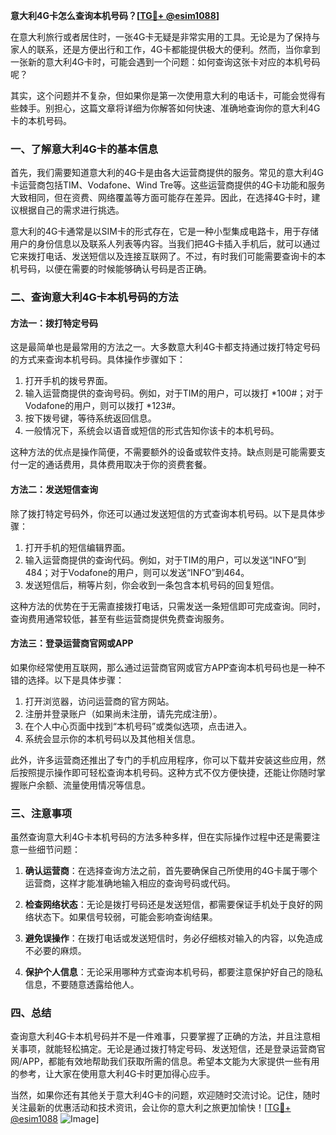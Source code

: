 **意大利4G卡怎么查询本机号码？[[TG💪+ @esim1088](https://t.me/s/esim1088)]**

在意大利旅行或者居住时，一张4G卡无疑是非常实用的工具。无论是为了保持与家人的联系，还是方便出行和工作，4G卡都能提供极大的便利。然而，当你拿到一张新的意大利4G卡时，可能会遇到一个问题：如何查询这张卡对应的本机号码呢？

其实，这个问题并不复杂，但如果你是第一次使用意大利的电话卡，可能会觉得有些棘手。别担心，这篇文章将详细为你解答如何快速、准确地查询你的意大利4G卡的本机号码。

### 一、了解意大利4G卡的基本信息

首先，我们需要知道意大利的4G卡是由各大运营商提供的服务。常见的意大利4G卡运营商包括TIM、Vodafone、Wind Tre等。这些运营商提供的4G卡功能和服务大致相同，但在资费、网络覆盖等方面可能存在差异。因此，在选择4G卡时，建议根据自己的需求进行挑选。

意大利的4G卡通常是以SIM卡的形式存在，它是一种小型集成电路卡，用于存储用户的身份信息以及联系人列表等内容。当我们把4G卡插入手机后，就可以通过它来拨打电话、发送短信以及连接互联网了。不过，有时我们可能需要查询卡的本机号码，以便在需要的时候能够确认号码是否正确。

### 二、查询意大利4G卡本机号码的方法

#### 方法一：拨打特定号码

这是最简单也是最常用的方法之一。大多数意大利4G卡都支持通过拨打特定号码的方式来查询本机号码。具体操作步骤如下：

1. 打开手机的拨号界面。
2. 输入运营商提供的查询号码。例如，对于TIM的用户，可以拨打 *100#；对于Vodafone的用户，则可以拨打 *123#。
3. 按下拨号键，等待系统返回信息。
4. 一般情况下，系统会以语音或短信的形式告知你该卡的本机号码。

这种方法的优点是操作简便，不需要额外的设备或软件支持。缺点则是可能需要支付一定的通话费用，具体费用取决于你的资费套餐。

#### 方法二：发送短信查询

除了拨打特定号码外，你还可以通过发送短信的方式查询本机号码。以下是具体步骤：

1. 打开手机的短信编辑界面。
2. 输入运营商提供的查询代码。例如，对于TIM的用户，可以发送“INFO”到484；对于Vodafone的用户，则可以发送“INFO”到464。
3. 发送短信后，稍等片刻，你会收到一条包含本机号码的回复短信。

这种方法的优势在于无需直接拨打电话，只需发送一条短信即可完成查询。同时，查询费用通常较低，甚至有些运营商提供免费查询服务。

#### 方法三：登录运营商官网或APP

如果你经常使用互联网，那么通过运营商官网或官方APP查询本机号码也是一种不错的选择。以下是具体步骤：

1. 打开浏览器，访问运营商的官方网站。
2. 注册并登录账户（如果尚未注册，请先完成注册）。
3. 在个人中心页面中找到“本机号码”或类似选项，点击进入。
4. 系统会显示你的本机号码以及其他相关信息。

此外，许多运营商还推出了专门的手机应用程序，你可以下载并安装这些应用，然后按照提示操作即可轻松查询本机号码。这种方式不仅方便快捷，还能让你随时掌握账户余额、流量使用情况等信息。

### 三、注意事项

虽然查询意大利4G卡本机号码的方法多种多样，但在实际操作过程中还是需要注意一些细节问题：

1. **确认运营商**：在选择查询方法之前，首先要确保自己所使用的4G卡属于哪个运营商，这样才能准确地输入相应的查询号码或代码。
   
2. **检查网络状态**：无论是拨打号码还是发送短信，都需要保证手机处于良好的网络状态下。如果信号较弱，可能会影响查询结果。

3. **避免误操作**：在拨打电话或发送短信时，务必仔细核对输入的内容，以免造成不必要的麻烦。

4. **保护个人信息**：无论采用哪种方式查询本机号码，都要注意保护好自己的隐私信息，不要随意透露给他人。

### 四、总结

查询意大利4G卡本机号码并不是一件难事，只要掌握了正确的方法，并且注意相关事项，就能轻松搞定。无论是通过拨打特定号码、发送短信，还是登录运营商官网/APP，都能有效地帮助我们获取所需的信息。希望本文能为大家提供一些有用的参考，让大家在使用意大利4G卡时更加得心应手。

当然，如果你还有其他关于意大利4G卡的问题，欢迎随时交流讨论。记住，随时关注最新的优惠活动和技术资讯，会让你的意大利之旅更加愉快！[[TG💪+ @esim1088](https://t.me/s/esim1088) ![Image](https://i.postimg.cc/4NQfJmqS/Snipaste-2025-05-13-00-14-12.png)]